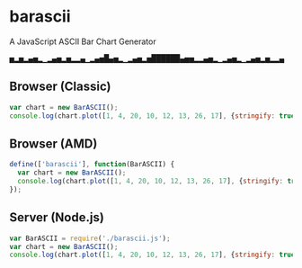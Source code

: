 barascii
========

A JavaScript ASCII Bar Chart Generator 

<pre>
▅▂▅▂▄▅▂▁▂▄▅▂▅▂▂▄▁▂▄▅█▄▅▂▁▂▄▅▂▅██████▄▅▅▂▂▄▅▂▁▂▄▅▂▁▂▄▅▂▅▂▂▄
</pre>

## Browser (Classic)
```js
var chart = new BarASCII();
console.log(chart.plot([1, 4, 20, 10, 12, 13, 26, 17], {stringify: true}));
```

## Browser (AMD)
```js
define(['barascii'], function(BarASCII) {
  var chart = new BarASCII();
  console.log(chart.plot([1, 4, 20, 10, 12, 13, 26, 17], {stringify: true}));
});
```

## Server (Node.js)
```js
var BarASCII = require('./barascii.js');
var chart = new BarASCII();
console.log(chart.plot([1, 4, 20, 10, 12, 13, 26, 17], {stringify: true}));
```
